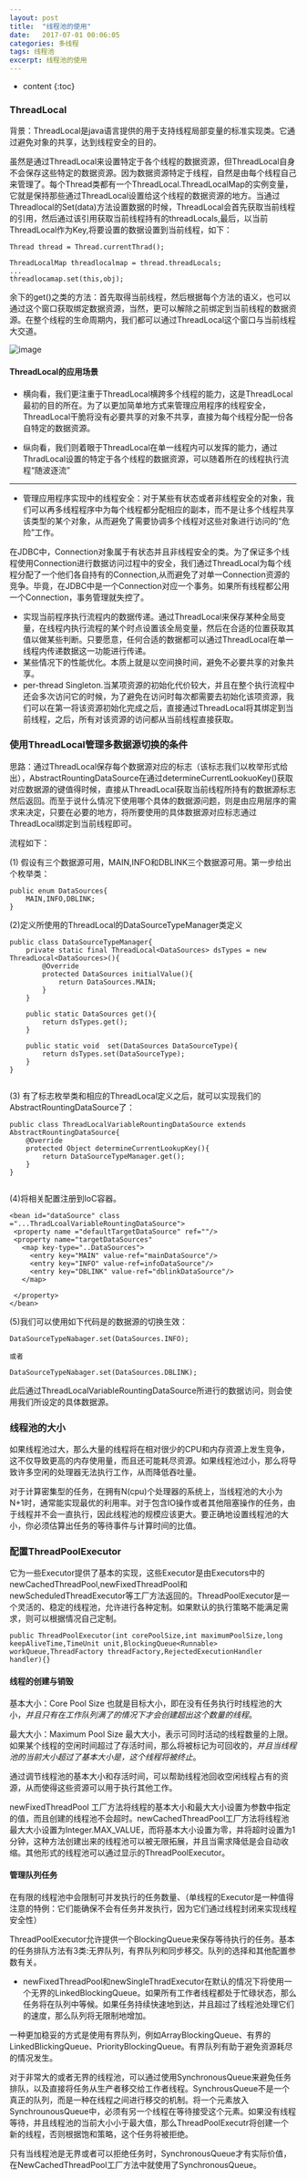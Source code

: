 ```yaml
---
layout: post
title:  "线程池的使用"
date:   2017-07-01 00:06:05
categories: 多线程
tags: 线程池
excerpt: 线程池的使用
---
```



* content
{:toc}

###  ThreadLocal

背景：ThreadLocal是java语言提供的用于支持线程局部变量的标准实现类。它通过避免对象的共享，达到线程安全的目的。

虽然是通过ThreadLocal来设置特定于各个线程的数据资源，但ThreadLocal自身不会保存这些特定的数据资源。因为数据资源特定于线程，自然是由每个线程自己来管理了。每个Thread类都有一个ThreadLocal.ThreadLocalMap的实例变量，它就是保持那些通过ThreadLocal设置给这个线程的数据资源的地方。当通过Threadlocal的Set(data)方法设置数据的时候，ThreadLocal会首先获取当前线程的引用，然后通过该引用获取当前线程持有的threadLocals,最后，以当前ThreadLocal作为Key,将要设置的数据设置到当前线程，如下：

```
Thread thread = Thread.currentThrad();

ThreadLocalMap threadlocalmap = thread.threadLocals;
...
threadlocamap.set(this,obj);

```
余下的get()之类的方法：首先取得当前线程，然后根据每个方法的语义，也可以通过这个窗口获取绑定数据资源，当然，更可以解除之前绑定到当前线程的数据资源。在整个线程的生命周期内，我们都可以通过ThreadLocal这个窗口与当前线程大交道。

![image](http://7xpuj1.com1.z0.glb.clouddn.com/Threadlocal.png)

####  ThreadLocal的应用场景

 - 横向看，我们更注重于ThreadLocal横跨多个线程的能力，这是ThreadLocal最初的目的所在。为了以更加简单地方式来管理应用程序的线程安全，ThreadLocal干脆将没有必要共享的对象不共享，直接为每个线程分配一份各自特定的数据资源。

- 纵向看，我们则着眼于ThreadLocal在单一线程内可以发挥的能力，通过ThradLocal设置的特定于各个线程的数据资源，可以随着所在的线程执行流程“随波逐流”


---

- 管理应用程序实现中的线程安全：对于某些有状态或者非线程安全的对象，我们可以再多线程程序中为每个线程都分配相应的副本，而不是让多个线程共享该类型的某个对象，从而避免了需要协调多个线程对这些对象进行访问的“危险”工作。

在JDBC中，Connection对象属于有状态并且非线程安全的类。为了保证多个线程使用Connection进行数据访问过程中的安全，我们通过ThreadLocal为每个线程分配了一个他们各自持有的Connection,从而避免了对单一Connection资源的竞争。毕竟，在JDBC中是一个Connection对应一个事务。如果所有线程都公用一个Connection，事务管理就失控了。

- 实现当前程序执行流程内的数据传递。通过ThreadLocal来保存某种全局变量，在线程内执行流程的某个时点设置该全局变量，然后在合适的位置获取其值以做某些判断。只要愿意，任何合适的数据都可以通过ThreadLocal在单一线程内传递数据这一功能进行传递。
-  某些情况下的性能优化。本质上就是以空间换时间，避免不必要共享的对象共享。
-  per-thread Singleton.当某项资源的初始化代价较大，并且在整个执行流程中还会多次访问它的时候，为了避免在访问时每次都需要去初始化该项资源，我们可以在第一将该资源初始化完成之后，直接通过ThreadLocal将其绑定到当前线程，之后，所有对该资源的访问都从当前线程直接获取。

### 使用ThreadLocal管理多数据源切换的条件

思路：通过ThreadLocal保存每个数据源对应的标志（该标志我们以枚举形式给出），AbstractRountingDataSource在通过determineCurrentLookuoKey()获取对应数据源的键值得时候，直接从ThreadLocal获取当前线程所持有的数据源标志然后返回。而至于说什么情况下使用哪个具体的数据源问题，则是由应用层序的需求来决定，只要在必要的地方，将所要使用的具体数据源对应标志通过ThreadLocal绑定到当前线程即可。

流程如下：

(1) 假设有三个数据源可用，MAIN,INFO和DBLINK三个数据源可用。第一步给出个枚举类：
```
public enum DataSources{
    MAIN,INFO,DBLINK;
}

```
(2)定义所使用的ThreadLocal的DataSourceTypeManager类定义

```
public class DataSourceTypeManager{
    private static final ThreadLocal<DataSources> dsTypes = new ThreadLocal<DataSources>(){
        @Override
        protected DataSources initialValue(){
            return DataSources.MAIN;
        }
    }
    
    public static DataSources get(){
        return dsTypes.get();
    }
    
    public static void  set(DataSources DataSourceType){
        return dsTypes.set(DataSourceType);
    }
}


```

(3) 有了标志枚举类和相应的ThreadLocal定义之后，就可以实现我们的AbstractRountingDataSource了：

```
public class ThreadLocalVariableRountingDataSource extends AbstractRountingDataSource{
    @Override
    protected Object determineCurrentLookupKey(){
        return DataSourceTypeManager.get();
    }
}


```
(4)将相关配置注册到IoC容器。

```
<bean id="dataSource" class ="...ThradLcoalVariableRountingDataSource">
 <property name ="defaultTargetDataSource" ref=""/>
 <property name="targetDataSources"
   <map key-type="..DataSources">
     <entry key="MAIN" value-ref="mainDataSource"/>
     <entry key="INFO" value-ref=infoDataSource"/>
     <entry key="DBLINK" value-ref="dblinkDataSource"/>
   </map>

 </property>
</bean>

```
(5)我们可以使用如下代码是的数据源的切换生效：

```
DataSourceTypeNabager.set(DataSources.INFO);

或者

DataSourceTypeNabager.set(DataSources.DBLINK);

```

此后通过ThreadLocalVariableRountingDataSource所进行的数据访问，则会使用我们所设定的具体数据源。


###  线程池的大小

如果线程池过大，那么大量的线程将在相对很少的CPU和内存资源上发生竞争，这不仅导致更高的内存使用量，而且还可能耗尽资源。如果线程池过小，那么将导致许多空闲的处理器无法执行工作，从而降低吞吐量。

对于计算密集型的任务，在拥有N(cpu)个处理器的系统上，当线程池的大小为N+1时，通常能实现最优的利用率。对于包含IO操作或者其他阻塞操作的任务，由于线程并不会一直执行，因此线程池的规模应该更大。要正确地设置线程池的大小，你必须估算出任务的等待事件与计算时间的比值。

###  配置ThreadPoolExecutor

它为一些Executor提供了基本的实现，这些Executor是由Executors中的newCachedThreadPool,newFixedThreadPool和newScheduledThreadExecutor等工厂方法返回的。ThreadPoolExecutor是一个灵活的、稳定的线程池，允许进行各种定制。如果默认的执行策略不能满足需求，则可以根据情况自己定制。

```
public ThreadPoolExecutor(int corePoolSize,int maximumPoolSize,long keepAliveTime,TimeUnit unit,BlockingQueue<Runnable> workQueue,ThreadFactory threadFactory,RejectedExecutionHandler handler){}

```

####  线程的创建与销毁

基本大小：Core Pool Size 也就是目标大小，即在没有任务执行时线程池的大小，*并且只有在工作队列满了的情况下才会创建超出这个数量的线程*。

最大大小：Maximum Pool Size 最大大小，表示可同时活动的线程数量的上限。如果某个线程的空闲时间超过了存活时间，那么将被标记为可回收的，*并且当线程池的当前大小超过了基本大小是，这个线程将被终止*。

通过调节线程池的基本大小和存活时间，可以帮助线程池回收空闲线程占有的资源，从而使得这些资源可以用于执行其他工作。

newFixedThreadPool 工厂方法将线程的基本大小和最大大小设置为参数中指定的值，而且创建的线程池不会超时。newCachedThreadPool工厂方法将线程池最大大小设置为Integer.MAX_VALUE，而将基本大小设置为零，并将超时设置为1分钟，这种方法创建出来的线程池可以被无限拓展，并且当需求降低是会自动收缩。其他形式的线程池可以通过显示的ThreadPoolExecutor。

####  管理队列任务

在有限的线程池中会限制可并发执行的任务数量、（单线程的Executor是一种值得注意的特例：它们能确保不会有任务并发执行，因为它们通过线程封闭来实现线程安全性）


ThreadPoolExecutor允许提供一个BlockingQueue来保存等待执行的任务。基本的任务排队方法有3类:无界队列，有界队列和同步移交。队列的选择和其他配置参数有关。

- newFixedThreadPool和newSingleThradExecutor在默认的情况下将使用一个无界的LinkedBlockingQueue。如果所有工作者线程都处于忙碌状态，那么任务将在队列中等候。如果任务持续快速地到达，并且超过了线程池处理它们的速度，那么队列将无限制地增加。

一种更加稳妥的方式是使用有界队列，例如ArrayBlockingQueue、有界的LinkedBlickingQueue、PriorityBlockingQueue。有界队列有助于避免资源耗尽的情况发生。

对于非常大的或者无界的线程池，可以通过使用SynchronousQueue来避免任务排队，以及直接将任务从生产者移交给工作者线程。SynchrousQueue不是一个真正的队列，而是一种在线程之间进行移交的机制。将一个元素放入SynchrounousQueue中，必须有另一个线程在等待接受这个元素。如果没有线程等待，并且线程池的当前大小小于最大值，那么ThreadPoolExecutr将创建一个新的线程，否则根据饱和策略，这个任务将被拒绝。

只有当线程池是无界或者可以拒绝任务时，SynchronousQueue才有实际价值，在NewCachedThreadPool工厂方法中就使用了SynchronousQueue。

